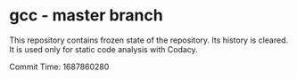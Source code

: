 # gcc - master branch

This repository contains frozen state of the repository.
Its history is cleared. It is used only for static code
analysis with Codacy.

Commit Time: 1687860280